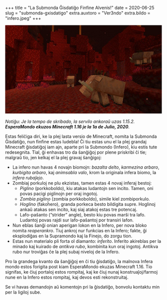 +++
title = "La Submonda Ĝisdatiĝo Finfine Alvenis!"
date = 2020-06-25
slug = "submonda-gxisdatigo"
extra.auxtoro = "Ver3ndo"
extra.bildo = "infero.jpeg"
+++

![Infero](infero.jpeg)

_Notiĝu: Je la tempo de skribado, la servilo ankoraŭ uzas 1.15.2. **EsperaMondo ekuzos Minecraft 1.16 je la 1a de Julio, 2020**._

Estas feliĉiga diri, ke la plej lasta versio de Minecraft, nomita la Submonda Ĝisdatiĝo, nun finfine estas ludebla! Ĉi tiu estas unu el la plej grandaj Minecraft ĝisdatiĝoj iam ajn, aparte pri la Submondo (Infero), kiu estis tute redesegnita. Tial, ĝi enhavas tro da ŝanĝiĝoj por plene priskribi ĉi tie; malgraŭ tio, jen kelkaj el la plej gravaj ŝanĝigoj:

- La infero nun havas 4 novajn biomojn: _bazalta delto_, _karmezina arbaro_, _kurbigita arbaro_, kaj _animsabla valo_, krom la originala infera biomo, la _infera rubaĵejo_.
- Zombiaj porkuloj ne plu ekzistas, tamen estas 4 novaj inferaj bestoj:
    -    _Piglino_ (porkkoboldo), kiu atakas ludantojn sen incito. Tamen, oni povas pacigi piglinojn per oraj ingotoj.
    -    _Zombia piglino_ (zombia porkkoboldo), simile kiel zombiporkulo.
    -    _Hoglino_ (fakoĥero), granda porkeca besto bildigita supre. Hoglinoj ankaŭ atakas sen incito, kaj siaj atakoj estas tre potencaj.
    -    Lafo-paŝanto (“strider” angle), besto kiu povas marŝi tra lafo. Ludantoj povas rajdi sur lafo-paŝantoj por transiri lafon. 
-    Nun eblas ŝanĝi onian aperigan lokon en la Infero, per nova bloko nomita _reaperankro_. Tiuj ankroj nur funkcias en la Infero; fakte, ĝi eksplodiĝas en la Supramondo kaj la Finejo, do zorgu tion.
-    Estas nun materialo pli forta ol diamanto: _inferito_. Inferito akireblas per la minado kaj kuirado de _antikva rubo_, kombinita kun oraj ingotoj. Antikva rubo nur troviĝas ĉe la plej subaj niveloj de la Infero.

Pro la grandega kvanto da ŝanĝiĝoj en ĉi tiu ĝisdatiĝo, la malnova Infera mondo estos forigita post kiam EsperaMondo ekuzas Minecraft 1.16. Tio signifas, ke ĉiuj portaloj estos rompitaj, kaj ke ĉiuj nunaj konstruaĵoj/farmoj nune en la Infero estos rompitaj, kaj devos esti rekonstruitaj.

Se vi havas demandojn aŭ komentojn pri la ĝisdatiĝo, bonvolu kontaktu min per la ligiloj sube.

